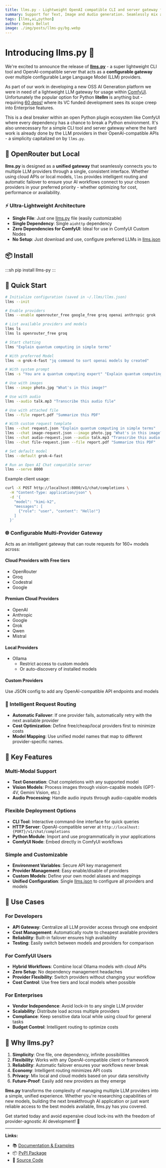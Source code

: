 ```yaml
---
title: llms.py - Lightweight OpenAI compatible CLI and server gateway for multiple LLMs
summary: Support for Text, Image and Audio generation. Seamlessly mix and match local models with premium cloud LLMs
tags: [llms,ai,python]
author: Demis Bellot
image: ./img/posts/llms-py/bg.webp
---
```


# Introducing llms.py 🚀

We're excited to announce the release of **[llms.py](https://github.com/ServiceStack/llms)** - a super lightweight CLI tool and OpenAI-compatible server 
that acts as a **configurable gateway** over multiple configurable Large Language Model (LLM) providers.

As part of our work in developing a new OSS AI Generation platform we were in need of a lightweight
LLM gateway for usage within [ComfyUI](https://www.comfy.org). Unfortunately the popular option for Python **litellm**
is anything but - requiring [60 deps!](https://github.com/BerriAI/litellm/blob/main/requirements.txt)
where its VC funded development sees its scope creep into Enterprise features.

This is a deal breaker within an open Python plugin ecosystem like ComfyUI where every dependency has a chance to break
a Python environment. It's also unnecessary for a simple CLI tool and server gateway where the hard work
is already done by the LLM providers in their OpenAI-compatible APIs - a simplicity capitalized on by `llms.py`.

## 🎯 OpenRouter but Local

**llms.py** is designed as a **unified gateway** that seamlessly connects you to multiple LLM providers 
through a single, consistent interface. Whether using cloud APIs or local models, `llms` provides 
intelligent routing and automatic failover to ensure your AI workflows connect to your chosen providers in your
preferred priority - whether optimizing for cost, performance or availability.

### ⚡ Ultra-Lightweight Architecture

- **Single File**: Just one [llms.py](https://github.com/ServiceStack/llms/blob/main/llms.py) file (easily customizable)
- **Single Dependency**: Single `aiohttp` dependency
- **Zero Dependencies for ComfyUI**: Ideal for use in ComfyUI Custom Nodes
- **No Setup**: Just download and use, configure preferred LLMs in [llms.json](https://github.com/ServiceStack/llms/blob/main/llms.json)


## 📦 Install

:::sh
pip install llms-py
:::

## 🔧 Quick Start

```bash
# Initialize configuration (saved in ~/.llms/llms.json)
llms --init

# Enable providers
llms --enable openrouter_free google_free groq openai anthropic grok

# List available providers and models
llms ls
llms ls openrouter_free groq

# Start chatting
llms "Explain quantum computing in simple terms"

# With preferred Model
llms -m grok-4-fast "jq command to sort openai models by created"

# With system prompt
llms -s "You are a quantum computing expert" "Explain quantum computing"

# Use with images
llms --image photo.jpg "What's in this image?"

# Use with audio
llms --audio talk.mp3 "Transcribe this audio file"

# Use with attached file
llms --file report.pdf "Summarize this PDF"

# With custom request template
llms --chat request.json "Explain quantum computing in simple terms"
llms --chat image-request.json --image photo.jpg "What's in this image?"
llms --chat audio-request.json --audio talk.mp3 "Transcribe this audio file"
llms --chat file-request.json --file report.pdf "Summarize this PDF"

# Set default model
llms --default grok-4-fast

# Run an Open AI Chat compatible server
llms --serve 8000
```

Example client usage:

```bash
curl -X POST http://localhost:8000/v1/chat/completions \
  -H "Content-Type: application/json" \
  -d '{
    "model": "kimi-k2",
    "messages": [
      {"role": "user", "content": "Hello!"}
    ]
  }'
```

### 🌐 Configurable Multi-Provider Gateway

Acts as an intelligent gateway that can route requests for 160+ models across:

#### Cloud Providers with Free tiers
 
- OpenRouter
- Groq
- Codestral
- Google

#### Premium Cloud Providers 

 - OpenAI 
 - Anthropic
 - Google
 - Grok
 - Qwen
 - Mistral

#### Local Providers

- Ollama
  - Restrict access to custom models
  - Or auto-discovery of installed models
   
#### Custom Providers

Use JSON config to add any OpenAI-compatible API endpoints and models

### 🔄 Intelligent Request Routing

- **Automatic Failover**: If one provider fails, automatically retry with the next available provider
- **Cost Optimization**: Define free/cheap/local providers first to minimize costs
- **Model Mapping**: Use unified model names that map to different provider-specific names.

## 🚀 Key Features

### Multi-Modal Support
- **Text Generation**: Chat completions with any supported model
- **Vision Models**: Process images through vision-capable models (GPT-4V, Gemini Vision, etc.)
- **Audio Processing**: Handle audio inputs through audio-capable models

### Flexible Deployment Options
- **CLI Tool**: Interactive command-line interface for quick queries
- **HTTP Server**: OpenAI-compatible server at `http://localhost:{PORT}/v1/chat/completions`
- **Python Module**: Import and use programmatically in your applications
- **ComfyUI Node**: Embed directly in ComfyUI workflows

### Simple and Customizable
- **Environment Variables**: Secure API key management
- **Provider Management**: Easy enable/disable of providers
- **Custom Models**: Define your own model aliases and mappings
- **Unified Configuration**: Single [llms.json](https://github.com/ServiceStack/llms/blob/main/llms.json) to configure all providers and models

## 🎯 Use Cases

### For Developers
- **API Gateway**: Centralize all LLM provider access through one endpoint
- **Cost Management**: Automatically route to cheapest available providers
- **Reliability**: Built-in failover ensures high availability
- **Testing**: Easily switch between models and providers for comparison

### For ComfyUI Users
- **Hybrid Workflows**: Combine local Ollama models with cloud APIs
- **Zero Setup**: No dependency management headaches
- **Provider Flexibility**: Switch providers without changing your workflow
- **Cost Control**: Use free tiers and local models when possible

### For Enterprises
- **Vendor Independence**: Avoid lock-in to any single LLM provider
- **Scalability**: Distribute load across multiple providers
- **Compliance**: Keep sensitive data local while using cloud for general tasks
- **Budget Control**: Intelligent routing to optimize costs


## 🌟 Why llms.py?

1. **Simplicity**: One file, one dependency, infinite possibilities
2. **Flexibility**: Works with any OpenAI-compatible client or framework
3. **Reliability**: Automatic failover ensures your workflows never break
4. **Economy**: Intelligent routing minimizes API costs
5. **Privacy**: Mix local and cloud models based on your data sensitivity
6. **Future-Proof**: Easily add new providers as they emerge

**llms.py** transforms the complexity of managing multiple LLM providers into a simple, unified experience. 
Whether you're researching capabilities of new models, building the next breakthrough AI application or just want 
reliable access to the best models available, llms.py has you covered.

Get started today and avoid expensive cloud lock-ins with the freedom of provider-agnostic AI development! 🎉

---

**Links:**
- 📚 [Documentation & Examples](https://github.com/ServiceStack/llms)
- 📦 [PyPI Package](https://pypi.org/project/llms-py/)
- 🔧 [Source Code](https://github.com/ServiceStack/llms)
